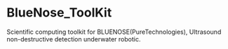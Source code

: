 # BlueNose_ToolKit
Scientific computing toolkit for BLUENOSE(PureTechnologies), Ultrasound non-destructive detection underwater robotic.
